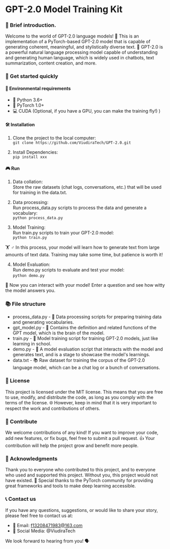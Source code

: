 # GPT-2.0 Model Training Kit

### 🌟 Brief introduction.

Welcome to the world of GPT-2.0 language models! 🎉 This is an implementation of a PyTorch-based GPT-2.0 model that is capable of generating coherent, meaningful, and stylistically diverse text. 📝 GPT-2.0 is a powerful natural language processing model capable of understanding and generating human language, which is widely used in chatbots, text summarization, content creation, and more.

### 🚀 Get started quickly

#### 🔧 Environmental requirements

* 🐍 Python 3.6+  
* 🔗 PyTorch 1.0+  
* 💻 CUDA (Optional, if you have a GPU, you can make the training fly!) )

#### 🛠 Installation

1. Clone the project to the local computer:  
`git clone https://github.com/ViudiraTech/GPT-2.0.git`  
  
2. Install Dependencies:  
`pip install xxx`

#### 🎮 Run

1. Data collation:  
Store the raw datasets (chat logs, conversations, etc.) that will be used for training in the data.txt.  
  
2. Data processing:  
Run process_data.py scripts to process the data and generate a vocabulary:  
`python process_data.py`  
  
3. Model Training:  
Run train.py scripts to train your GPT-2.0 model:  
`python train.py`  
  
🏋️ ♂️ In this process, your model will learn how to generate text from large amounts of text data. Training may take some time, but patience is worth it!  
  
4. Model Evaluation:  
Run demo.py scripts to evaluate and test your model:  
`python demo.py`  
  
🎪 Now you can interact with your model! Enter a question and see how witty the model answers you.  

### 📚 File structure

* process_data.py - 🔧 Data processing scripts for preparing training data and generating vocabularies.  
* gpt_model.py - 🧠 Contains the definition and related functions of the GPT model, which is the brain of the model.  
* train.py - 🏫 Model training script for training GPT-2.0 models, just like learning in school.  
* demo.py - 🎪 A model evaluation script that interacts with the model and generates text, and is a stage to showcase the model's learnings.
* data.txt - 📚 Raw dataset for training the corpus of the GPT-2.0 language model, which can be a chat log or a bunch of conversations.

### 🎨 License

This project is licensed under the MIT license. This means that you are free to use, modify, and distribute the code, as long as you comply with the terms of the license. 🌐 However, keep in mind that it is very important to respect the work and contributions of others.

### 🤝 Contribute

We welcome contributions of any kind! If you want to improve your code, add new features, or fix bugs, feel free to submit a pull request. 👍 Your contribution will help the project grow and benefit more people.

### 📢 Acknowledgments

Thank you to everyone who contributed to this project, and to everyone who used and supported this project. Without you, this project would not have existed. 🙌 Special thanks to the PyTorch community for providing great frameworks and tools to make deep learning accessible.

### 📞 Contact us

If you have any questions, suggestions, or would like to share your story, please feel free to contact us at:  
  
* 📧 Email: f13208471983@163.com  
* 💬 Social Media: @ViudiraTech  
  
We look forward to hearing from you! 🗣️